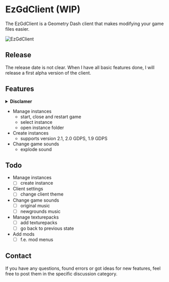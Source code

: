 # EzGdClient (WIP)
The EzGdClient is a Geometry Dash client that makes modifying your game files easier.

![EzGdClient](https://i.imgur.com/nnxHYNu.png "EzGdClient")

## **Release**
The release date is not clear. When I have all basic features done, I will release a first alpha version of the client.

## **Features**
<details>
  <summary><b>Disclamer</b></summary>

  *The EzGdClient is still in development. This means that some features may be added or removed in further development.*
</details>

- Manage instances
    - start, close and restart game
    - select instance
    - open instance folder
- Create instances
    - supports version 2.1, 2.0 GDPS, 1.9 GDPS
- Change game sounds
    - explode sound

## **Todo**
- Manage instances
    - [ ] create instance
- Client settings
    - [ ] change client theme
- Change game sounds
    - [ ] original music
    - [ ] newgrounds music
- Manage texturepacks
    - [ ] add texturepacks
    - [ ] go back to previous state
- Add mods
    - [ ] f.e. mod menus

## **Contact**
If you have any questions, found errors or got ideas for new features, feel free to post them in the specific discussion category.
